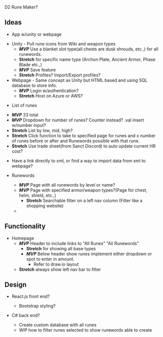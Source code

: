 D2 Rune Maker?

## Ideas
 * App w/unity or webpage 
  - Unity - Pull rune icons from Wiki and weapon types
    * _**MVP**_ Use a blanket slot type(all chests are dusk shrouds, etc.,) for all runewords. 
    * __Stretch__ for specific name type (Archon Plate, Ancient Armor, Phase Blade etc.,)
    * _**MVP**_ Save feature
     - __Stretch__ Profiles? Import/Export profiles?
  - Webpage - Same concept as Unity but HTML based and using SQL database to store info.
    * _**MVP**_ Login w/authentication?
    * __Stretch__ Host on Azure or AWS?

* List of runes
 - _**MVP**_ 33 total
 - _**MVP**_ Dropdown for number of runes? Counter instead? .val insert w/number input?
 - __Stretch__ List by low, mid, high?
 - __Stretch__ Click function to take to specified page for runes and x number of runes before or after and Runewords possible with that rune.
 - __Stretch__ Use trade sheet(from Sanct Discord) to auto update current HR cost?
  * Have a link directly to xml, or find a way to import data from xml to webpage?

* Runewords
  - _**MVP**_ Page with all runewords by level or name?
  - _**MVP**_ Page with specified armor/weapon types?(Page for chest, helm, shield, etc.,)
    * __Stretch__ Searchable filter on a left nav column (Filter like a shopping website)
  -

## Functionality

  * Homepage
    - _**MVP**_ Header to include links to "All Runes" "All Runewords"
      - __Stretch__ for showing all base types
      - _**MVP**_ Below header show runes implement either dropdown or spot to enter in amount.
        - Refer to draw.io layout
    - __Stretch__ always show left nav bar to filter


## Design

* React.js front end?
  - Bootstrap styling?

* C# back end?
  - Create custom database with all runes
  - WIP how to filter runes selected to show runewords able to create

